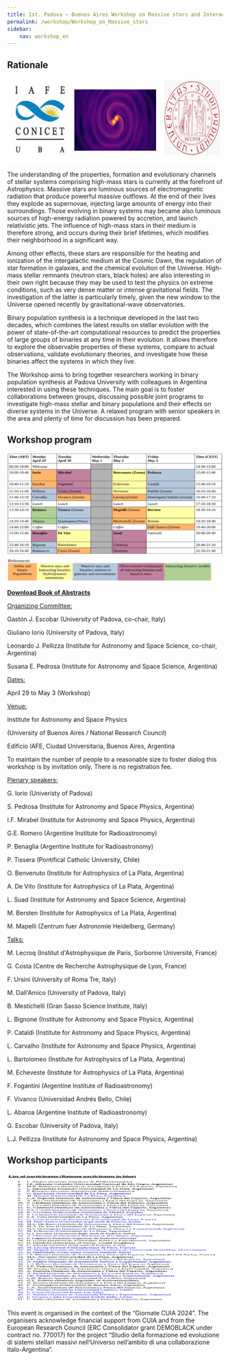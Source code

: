 ```yaml
---
title: 1st. Padova – Buenos Aires Workshop on Massive stars and Interacting Binaries
permalink: /workshop/Workshop_on_Massive_stars
sidebar:
    nav: workshop_en
---
```


## Rationale
<p align="center">
<img src="/assets/images/schoolSEVN.jpg"  width="600" height="200">
</p>



The understanding of the properties, formation and evolutionary channels of stellar systems comprising high-mass stars is currently at the forefront of Astrophysics. Massive stars are luminous sources of electromagnetic radiation that produce powerful massive outflows. At the end of their lives they explode as supernovae, injecting large amounts of energy into their surroundings. Those evolving in binary systems may became also luminous sources of high-energy radiation powered by accretion, and launch relativistic jets. The influence of high-mass stars in their medium is therefore strong, and occurs during their brief lifetimes, which modifies their neighborhood in a significant way.


Among other effects, these stars are responsible for the heating and ionization of the intergalactic medium at the Cosmic Dawn, the regulation of star formation in galaxies, and the chemical evolution of the Universe. High-mass stellar remnants (neutron stars, black holes) are also interesting in their own right because they may be used to test the physics on extreme conditions, such as very dense matter or intense gravitational fields. The investigation of the latter is particularly timely, given the new window to the Universe opened recently by gravitational-wave observatories.


Binary population synthesis is a technique developed in the last two decades, which combines the latest results on stellar evolution with the power of state-of-the-art computational resources to predict the properties of large groups of binaries at any time in their evolution. It allows therefore to explore the observable properties of these systems, compare to actual observations, validate evolutionary theories, and investigate how these binaries affect the systems in which they live.


The Workshop aims to bring together researchers working in binary population synthesis at Padova University with colleagues in Argentina interested in using these techniques. The main goal is to foster collaborations between groups, discussing possible joint programs to investigate high-mass stellar and binary populations and their effects on diverse systems in the Universe. A relaxed program with senior speakers in the area and plenty of time for discussion has been prepared.

## Workshop program

<p align="center">
<img src="/assets/images/ProgramWorkshop.jpg"  width="800" height="300">
</p>

[**Download Book of Abstracts**](https://github.com/ganegroup/ganegroup.github.io/blob/master/assets/images/AbstractsBook.pdf)

<ins>Organizing Committee:</ins>


Gastón J. Escobar (University of Padova, co-chair, Italy)

Giuliano Iorio (University of Padova, Italy)

Leonardo J. Pellizza (Institute for Astronomy and Space Science, co-chair, Argentina)

Susana E. Pedrosa (Institute for Astronomy and Space Science, Argentina)


<ins>Dates:</ins>


April 29 to May 3 (Workshop)


<ins>Venue:</ins>


Institute for Astronomy and Space Physics

(University of Buenos Aires / National Research Council)

Edificio IAFE, Ciudad Universitaria, Buenos Aires, Argentina

To maintain the number of people to a reasonable size to foster dialog this workshop is by invitation only. There is no registration fee.

<ins>Plenary speakers:</ins>


G. Iorio (Univeristy of Padova)

S. Pedrosa (Institute for Astronomy and Space Physics, Argentina)

I.F. Mirabel (Institute for Astronomy and Space Physics, Argentina)

G.E. Romero (Argentine Institute for Radioastronomy)

P. Benaglia (Argentine Institute for Radioastronomy)

P. Tissera (Pontifical Catholic University, Chile)

O. Benvenuto (Institute for Astrophysics of La Plata, Argentina)

A. De Vito (Institute for Astrophysics of La Plata, Argentina)

L. Suad (Institute for Astronomy and Space Science, Argentina)

M. Bersten (Institute for Astrophysics of La Plata, Argentina)

M. Mapelli (Zentrum fuer Astronomie Heidelberg, Germany)

<ins>Talks:</ins>

M. Lecroq (Institut d'Astrophysique de Paris, Sorbonne Université, France)

G. Costa (Centre de Recherche Astrophysique de Lyon, France)

F. Ursini (University of Roma Tre, Italy)

M. Dall'Amico (University of Padova, Italy)

B. Mestichelli (Gran Sasso Science Institute, Italy)

L. Bignone (Institute for Astronomy and Space Physics, Argentina)

P. Cataldi (Institute for Astronomy and Space Physics, Argentina)

L. Carvalho (Institute for Astronomy and Space Physics, Argentina)

L. Bartolomeo (Institute for Astrophysics of La Plata, Argentina)

M. Echeveste (Institute for Astrophysics of La Plata, Argentina)

F. Fogantini (Argentine Institute of Radioastronomy)

F. Vivanco (Universidad Andrés Bello, Chile)

L. Abaroa (Argentine Institute of Radioastronomy)

G. Escobar (University of Padova, Italy)

L.J. Pellizza (Institute for Astronomy and Space Physics, Argentina)

## Workshop participants

<p align="center">
<img src="/assets/images/ParticipantWorkshop.jpg"  width="800" height="300">
</p>





This event is organised in the context of the “Giornate CUIA 2024”. The organisers acknowledge financial support  from CUIA and from the European Research Council (ERC Consolidator grant DEMOBLACK under contract no. 770017)   for the project “Studio della formazione ed evoluzione di sistemi stellari massivi nell’Universo nell’ambito di una collaborazione Italo-Argentina”.
